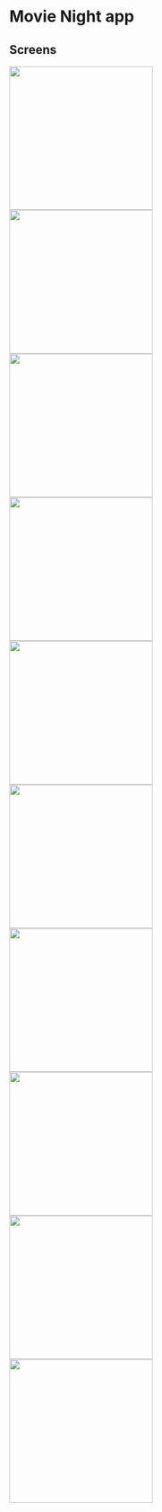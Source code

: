 # Movie Night app



## Screens

<img src="https://raw.githubusercontent.com/marinvlad/movie_night/master/1.png" width="256"> <img src="https://raw.githubusercontent.com/marinvlad/movie_night/master/2.png" width="256"> <img src="https://raw.githubusercontent.com/marinvlad/movie_night/master/3.png" width="256"> <img src="https://raw.githubusercontent.com/marinvlad/movie_night/master/4.png" width="256"> <img src="https://raw.githubusercontent.com/marinvlad/movie_night/master/5.png" width="256"> <img src="https://raw.githubusercontent.com/marinvlad/movie_night/master/6.png" width="256"> <img src="https://raw.githubusercontent.com/marinvlad/movie_night/master/7.png" width="256"> <img src="https://raw.githubusercontent.com/marinvlad/movie_night/master/8.png" width="256">
<img src="https://raw.githubusercontent.com/marinvlad/movie_night/master/9.png" width="256">
<img src="https://raw.githubusercontent.com/marinvlad/movie_night/master/10.png" width="256">
